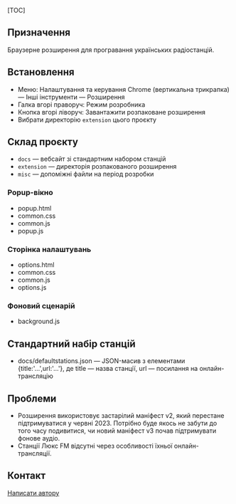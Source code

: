 [TOC]

## Призначення

Браузерне розширення для програвання українських радіостанцій.

## Встановлення

- Меню: Налаштування та керування Chrome (вертикальна трикрапка) — Інші інструменти — Розширення
- Галка вгорі праворуч: Режим розробника
- Кнопка вгорі ліворуч: Завантажити розпаковане розширення
- Вибрати директорію <code>extension</code> цього проєкту

## Склад проєкту

* <code>docs</code> — вебсайт зі стандартним набором станцій  
* <code>extension</code> — директорія розпакованого розширення
* <code>misc</code> — допоміжні файли на період розробки

### Popup-вікно

- popup.html
- common.css
- common.js
- popup.js

### Сторінка налаштувань

- options.html
- common.css
- common.js
- options.js

### Фоновий сценарій

- background.js

## Стандартний набір станцій

- docs/defaultstations.json — JSON-масив з елементами {title:'...',url:'...'}, де title — назва станції, url — посилання на онлайн-трансляцію

## Проблеми

- Розширення використовує застарілий маніфест v2, який перестане підтримуватися у червні 2023. Потрібно буде якось не забути до того часу подивитися, чи новий маніфест v3 почав підтримувати фонове аудіо.
- Станції Люкс FM відсутні через особливості їхньої онлайн-трансляції.

## Контакт

[Написати автору](mailto:oleksa.vyshnivsky@gmail.com)

## 
